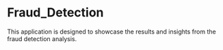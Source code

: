 # Fraud_Detection
 This application is designed to showcase the results and insights from the fraud detection analysis. 
